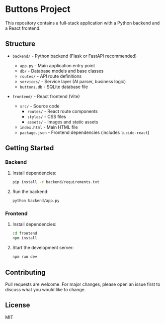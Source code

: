 # Buttons Project

This repository contains a full-stack application with a Python backend and a React frontend.

## Structure

- `backend/` - Python backend (Flask or FastAPI recommended)
  - `app.py` - Main application entry point
  - `db/` - Database models and base classes
  - `routes/` - API route definitions
  - `services/` - Service layer (AI parser, business logic)
  - `buttons.db` - SQLite database file

- `frontend/` - React frontend (Vite)
  - `src/` - Source code
    - `routes/` - React route components
    - `styles/` - CSS files
    - `assets/` - Images and static assets
  - `index.html` - Main HTML file
   - `package.json` - Frontend dependencies (includes `lucide-react`)

## Getting Started


### Backend
1. Install dependencies:
   ```bash
   pip install -r backend/requirements.txt
   ```
2. Run the backend:
   ```bash
   python backend/app.py
   ```


### Frontend
1. Install dependencies:
   ```bash
   cd frontend
   npm install
   ```
2. Start the development server:
   ```bash
   npm run dev
   ```

## Contributing
Pull requests are welcome. For major changes, please open an issue first to discuss what you would like to change.

## License
MIT
